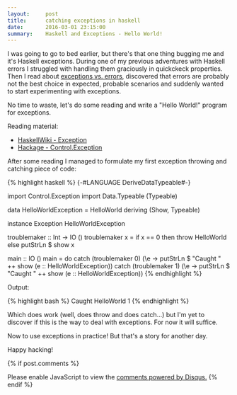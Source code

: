 ```yaml
---
layout:     post
title:      catching exceptions in haskell
date:       2016-03-01 23:15:00
summary:    Haskell and Exceptions - Hello World!
---
```


I was going to go to bed earlier, but there's that one thing bugging me and it's Haskell exceptions. During one of my previous adventures with Haskell errors I struggled with handling them graciously in quickckeck properties. Then I read about [exceptions vs. errors](https://wiki.haskell.org/Error_vs._Exception), discovered that errors are probably not the best choice in expected, probable scenarios and suddenly wanted to start experimenting with exceptions.

No time to waste, let's do some reading and write a "Hello World!" program for exceptions.

Reading material:

* [HaskellWiki - Exception](https://wiki.haskell.org/Exception)
* [Hackage - Control.Exception](https://hackage.haskell.org/package/base-4.8.2.0/docs/Control-Exception.html)

After some reading I managed to formulate my first exception throwing and catching piece of code:

{% highlight haskell %}
{-#LANGUAGE DeriveDataTypeable#-}

import Control.Exception
import Data.Typeable (Typeable)

data HelloWorldException = HelloWorld deriving (Show, Typeable)

instance Exception HelloWorldException

troublemaker :: Int -> IO ()
troublemaker x = if x == 0 then throw HelloWorld else putStrLn $ show x

main :: IO ()
main = do
	catch (troublemaker 0) (\e -> putStrLn $ "Caught " ++ show (e :: HelloWorldException))
	catch (troublemaker 1) (\e -> putStrLn $ "Caught " ++ show (e :: HelloWorldException))
{% endhighlight %}

Output:

{% highlight bash %}
Caught HelloWorld
1
{% endhighlight %}

Which does work (well, does throw and does catch...) but I'm yet to discover if this is the way to deal with exceptions. For now it will suffice.

Now to use exceptions in practice! But that's a story for another day.

Happy hacking!

{% if post.comments %}
<div id="disqus_thread"></div>
<script>
    (function() {  // DON'T EDIT BELOW THIS LINE
        var d = document, s = d.createElement('script');

        s.src = '//piotrjustyna.disqus.com/embed.js';

        s.setAttribute('data-timestamp', +new Date());
        (d.head || d.body).appendChild(s);
    })();
</script>
<noscript>Please enable JavaScript to view the <a href="https://disqus.com/?ref_noscript" rel="nofollow">comments powered by Disqus.</a></noscript>
{% endif %}
